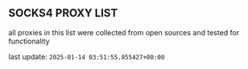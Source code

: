 ## SOCKS4 PROXY LIST

all proxies in this list were collected from open sources and tested for functionality

last update: `2025-01-14 03:51:55.855427+00:00`